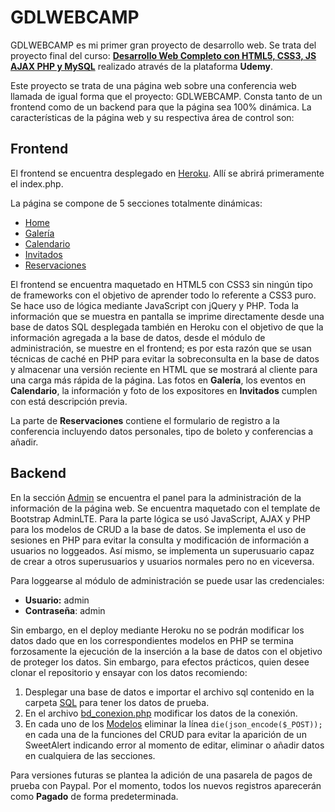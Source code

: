 # GDLWEBCAMP

GDLWEBCAMP es mi primer gran proyecto de desarrollo web. Se trata del proyecto final del curso: __[Desarrollo Web Completo con HTML5, CSS3, JS AJAX PHP y MySQL](https://www.udemy.com/course/desarrollo-web-completo-con-html5-css3-js-php-y-mysql/)__ realizado através de la plataforma __Udemy__.

Este proyecto se trata de una página web sobre una conferencia web llamada de igual forma que el proyecto: GDLWEBCAMP. Consta tanto de un frontend como de un backend para que la página sea 100% dinámica. La características de la página web y su respectiva área de control son:

## Frontend
El frontend se encuentra desplegado en [Heroku](https://gdlwebcamp-app-78739c41b001.herokuapp.com/index.php). Allí se abrirá primeramente el index.php.

La página se compone de 5 secciones totalmente dinámicas:
* [Home](https://gdlwebcamp-app-78739c41b001.herokuapp.com/index.php)
* [Galería](https://gdlwebcamp-app-78739c41b001.herokuapp.com/galeria.php)
* [Calendario](https://gdlwebcamp-app-78739c41b001.herokuapp.com/calendario.php)
* [Invitados](https://gdlwebcamp-app-78739c41b001.herokuapp.com/invitados.php)
* [Reservaciones](https://gdlwebcamp-app-78739c41b001.herokuapp.com/registro.php)

El frontend se encuentra maquetado en HTML5 con CSS3 sin ningún tipo de frameworks con el objetivo de aprender todo lo referente a CSS3 puro. Se hace uso de lógica mediante JavaScript con jQuery y PHP. Toda la información que se muestra en pantalla se imprime directamente desde una base de datos SQL desplegada también en Heroku con el objetivo de que la información agregada a la base de datos, desde el módulo de administración, se muestre en el frontend; es por esta razón que se usan técnicas de caché en PHP para evitar la sobreconsulta en la base de datos y almacenar una versión reciente en HTML que se mostrará al cliente para una carga más rápida de la página. Las fotos en __Galería__, los eventos en __Calendario__, la información y foto de los expositores en __Invitados__ cumplen con está descripción previa.

La parte de __Reservaciones__ contiene el formulario de registro a la conferencia incluyendo datos personales, tipo de boleto y conferencias a añadir.

## Backend
En la sección [Admin](https://gdlwebcamp-app-78739c41b001.herokuapp.com/admin/login.php) se encuentra el panel para la administración de la información de la página web. Se encuentra maquetado con el template de Bootstrap AdminLTE. Para la parte lógica se usó JavaScript, AJAX y PHP para los modelos de CRUD a la base de datos. Se implementa el uso de sesiones en PHP para evitar la consulta y modificación de información a usuarios no loggeados. Así mismo, se implementa un superusuario capaz de crear a otros superusuarios y usuarios normales pero no en viceversa. 

Para loggearse al módulo de administración se puede usar las credenciales:
* __Usuario:__ admin
* __Contraseña__: admin

Sin embargo, en el deploy mediante Heroku no se podrán modificar los datos dado que en los correspondientes modelos en PHP se termina forzosamente la ejecución de la inserción a la base de datos con el objetivo de proteger los datos. Sin embargo, para efectos prácticos, quien desee clonar el repositorio y ensayar con los datos recomiendo:

1. Desplegar una base de datos e importar el archivo sql contenido en la carpeta [SQL](https://github.com/JoseArroyave/GDLWEBCAMP/tree/main/sql) para tener los datos de prueba.
2. En el archivo [bd_conexion.php](https://github.com/JoseArroyave/GDLWEBCAMP/blob/main/includes/functions/bd_conexion.php) modificar los datos de la conexión.
3. En cada uno de los [Modelos](https://github.com/JoseArroyave/GDLWEBCAMP/tree/main/admin) eliminar la línea ``die(json_encode($_POST));`` en cada una de la funciones del CRUD para evitar la aparición de un SweetAlert indicando error al momento de editar, eliminar o añadir datos en cualquiera de las secciones.

Para versiones futuras se plantea la adición de una pasarela de pagos de prueba con Paypal. Por el momento, todos los nuevos registros aparecerán como __Pagado__ de forma predeterminada.
